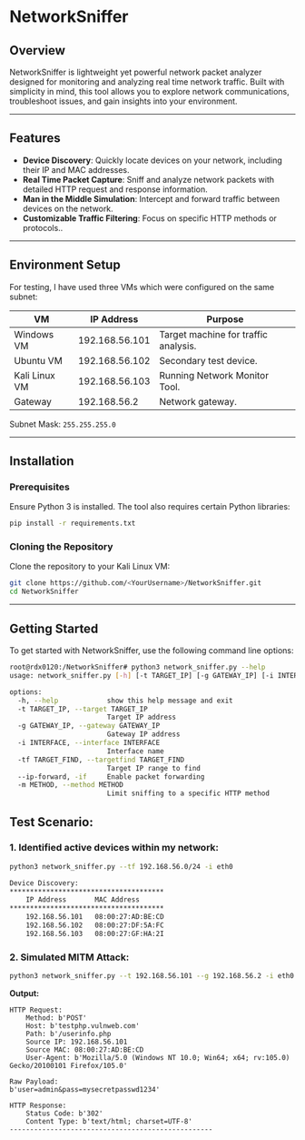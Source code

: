 # NetworkSniffer

## Overview
NetworkSniffer is lightweight yet powerful network packet analyzer designed for monitoring and analyzing real time network traffic. Built with simplicity in mind, this tool allows you to explore network communications, troubleshoot issues, and gain insights into your environment.

---

## Features
- **Device Discovery**: Quickly locate devices on your network, including their IP and MAC addresses.
- **Real Time Packet Capture**: Sniff and analyze network packets with detailed HTTP request and response information.
- **Man in the Middle Simulation**: Intercept and forward traffic between devices on the network.
- **Customizable Traffic Filtering**: Focus on specific HTTP methods or protocols..

---

## Environment Setup
For testing, I have used three VMs which were configured on the same subnet:

| **VM**        | **IP Address**       | **Purpose**                  |
|---------------|----------------------|------------------------------|
| Windows VM    | 192.168.56.101       | Target machine for traffic analysis. |
| Ubuntu VM     | 192.168.56.102       | Secondary test device.      |
| Kali Linux VM | 192.168.56.103       | Running Network Monitor Tool.|
| Gateway       | 192.168.56.2         | Network gateway.             |

Subnet Mask: `255.255.255.0`

---

## Installation

### Prerequisites
Ensure Python 3 is installed. The tool also requires certain Python libraries:

```bash
pip install -r requirements.txt
```

### Cloning the Repository
Clone the repository to your Kali Linux VM:
```bash
git clone https://github.com/<YourUsername>/NetworkSniffer.git
cd NetworkSniffer
```

---

## Getting Started

To get started with NetworkSniffer, use the following command line options:

```bash
root@rdx0120:/NetworkSniffer# python3 network_sniffer.py --help                          
usage: network_sniffer.py [-h] [-t TARGET_IP] [-g GATEWAY_IP] [-i INTERFACE] [-tf TARGET_FIND] [--ip-forward] [-m METHOD]

options:
  -h, --help            show this help message and exit
  -t TARGET_IP, --target TARGET_IP
                        Target IP address
  -g GATEWAY_IP, --gateway GATEWAY_IP
                        Gateway IP address
  -i INTERFACE, --interface INTERFACE
                        Interface name
  -tf TARGET_FIND, --targetfind TARGET_FIND
                        Target IP range to find
  --ip-forward, -if     Enable packet forwarding
  -m METHOD, --method METHOD
                        Limit sniffing to a specific HTTP method

```

## **Test Scenario:**

### 1. Identified active devices within my network:

```bash
python3 network_sniffer.py --tf 192.168.56.0/24 -i eth0

Device Discovery:
**************************************
    IP Address       MAC Address
**************************************
    192.168.56.101   08:00:27:AD:BE:CD
    192.168.56.102   08:00:27:DF:5A:FC
    192.168.56.103   08:00:27:GF:HA:2I
```

### 2. Simulated MITM Attack:

```bash
python3 network_sniffer.py --t 192.168.56.101 --g 192.168.56.2 -i eth0
```

**Output:**
```plaintext
HTTP Request:
    Method: b'POST'
    Host: b'testphp.vulnweb.com' 
    Path: b'/userinfo.php
    Source IP: 192.168.56.101
    Source MAC: 08:00:27:AD:BE:CD
    User-Agent: b'Mozilla/5.0 (Windows NT 10.0; Win64; x64; rv:105.0) Gecko/20100101 Firefox/105.0'

Raw Payload:
b'user=admin&pass=mysecretpasswd1234'

HTTP Response:
    Status Code: b'302'
    Content Type: b'text/html; charset=UTF-8'
--------------------------------------------------
```
